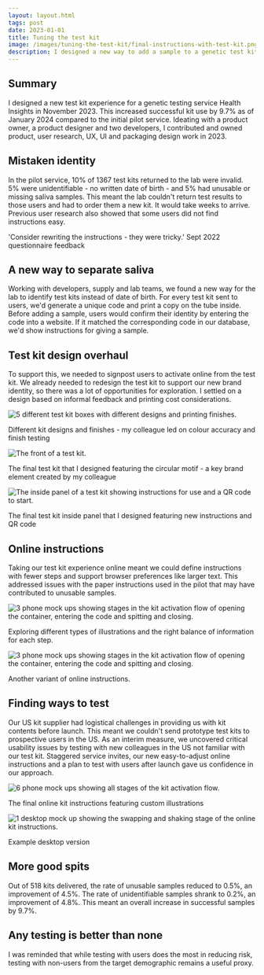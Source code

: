 ```yaml
---
layout: layout.html
tags: post
date: 2023-01-01
title: Tuning the test kit
image: /images/tuning-the-test-kit/final-instructions-with-test-kit.png
description: I designed a new way to add a sample to a genetic test kit, increasing usable samples by 9.7%.
---
```


## Summary
I designed a new test kit experience for a genetic testing service Health Insights in November 2023. This increased successful kit use by 9.7% as of January 2024 compared to the initial pilot service. Ideating with a product owner, a product designer and two developers, I contributed and owned product, user research, UX, UI and packaging design work in 2023.

## Mistaken identity
In the pilot service, 10% of 1367 test kits returned to the lab were invalid. 5% were unidentifiable - no written date of birth - and 5% had unusable or missing saliva samples. This meant the lab couldn't return test results to those users and had to order them a new kit. It would take weeks to arrive. Previous user research also showed that some users did not find instructions easy.

'Consider rewriting the instructions - they were tricky.'
Sept 2022 questionnaire feedback

## A new way to separate saliva
Working with developers, supply and lab teams, we found a new way for the lab to identify test kits instead of date of birth. For every test kit sent to users, we'd generate a unique code and print a copy on the tube inside. Before adding a sample, users would confirm their identity by entering the code into a website. If it matched the corresponding code in our database, we'd show instructions for giving a sample.

## Test kit design overhaul
To support this, we needed to signpost users to activate online from the test kit. We already needed to redesign the test kit to support our new brand identity, so there was a lot of opportunities for exploration. I settled on a design based on informal feedback and printing cost considerations.

![5 different test kit boxes with different designs and printing finishes.](/images/tuning-the-test-kit/test-kits.jpeg)<figcaption> Different kit designs and finishes - my colleague led on colour accuracy and finish testing</figcaption>

![The front of a test kit.](/images/tuning-the-test-kit/final-test-kit.jpg)<figcaption>The final test kit that I designed featuring the circular motif - a key brand element created by my colleague</figcaption>

![The inside panel of a test kit showing instructions for use and a QR code to start.](/images/tuning-the-test-kit/test-kit-inside-panel.jpg)<figcaption>The final test kit inside panel that I designed featuring new instructions and QR code</figcaption>

## Online instructions
Taking our test kit experience online meant we could define instructions with fewer steps and support browser preferences like larger text. This addressed issues with the paper instructions used in the pilot that may have contributed to unusable samples.

![3 phone mock ups showing stages in the kit activation flow of opening the container, entering the code and spitting and closing.](/images/tuning-the-test-kit/instructions-previous-1.png)<figcaption>Exploring different types of illustrations and the right balance of information for each step.</figcaption>

![3 phone mock ups showing stages in the kit activation flow of opening the container, entering the code and spitting and closing.](/images/tuning-the-test-kit/instructions-previous-2.png)<figcaption>Another variant of online instructions.</figcaption>

## Finding ways to test
Our US kit supplier had logistical challenges in providing us with kit contents before launch. This meant we couldn't send prototype test kits to prospective users in the US. As an interim measure, we uncovered critical usability issues by testing with new colleagues in the US not familiar with our test kit. Staggered service invites, our new easy-to-adjust online instructions and a plan to test with users after launch gave us confidence in our approach.

![6 phone mock ups showing all stages of the kit activation flow.](/images/tuning-the-test-kit/kit-activation-final-mobile.png)<figcaption>The final online kit instructions featuring custom illustrations</figcaption>

![1 desktop mock up showing the swapping and shaking stage of the online kit instructions.](/images/tuning-the-test-kit/kit-activation-final-desktop.png)<figcaption>Example desktop version</figcaption>

## More good spits
Out of 518 kits delivered, the rate of unusable samples reduced to 0.5%, an improvement of 4.5%. The rate of unidentifiable samples shrank to 0.2%, an improvement of 4.8%. This meant an overall increase in successful samples by 9.7%.

## Any testing is better than none
I was reminded that while testing with users does the most in reducing risk, testing with non-users from the target demographic remains a useful proxy.